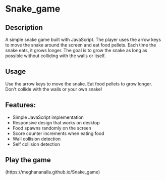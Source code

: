# Snake_game
<h2>Description</h2>
A simple snake game built with JavaScript. The player uses the arrow keys to move the snake around the screen and eat food pellets. Each time the snake eats, it grows longer. The goal is to grow the snake as long as possible without colliding with the walls or itself.

<h2>Usage</h2>
Use the arrow keys to move the snake. Eat food pellets to grow longer. Don't collide with the walls or your own snake!

<h2>Features:</h2>

* Simple JavaScript implementation
* Responsive design that works on desktop
* Food spawns randomly on the screen
* Score counter increments when eating food
* Wall collision detection
* Self collision detection

<h2>Play the game</h2>
(https://meghananalla.github.io/Snake_game)


